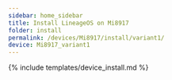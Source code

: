 ```yaml
---
sidebar: home_sidebar
title: Install LineageOS on Mi8917
folder: install
permalink: /devices/Mi8917/install/variant1/
device: Mi8917_variant1
---
```

{% include templates/device_install.md %}
